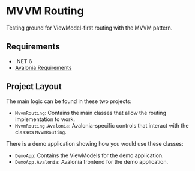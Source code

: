 # MVVM Routing

Testing ground for ViewModel-first routing with the MVVM pattern. 

## Requirements

- .NET 6
- [Avalonia Requirements](https://docs.avaloniaui.net/https://docs.avaloniaui.net/)

## Project Layout

The main logic can be found in these two projects:

- `MvvmRouting`: Contains the main classes that allow the routing implementation to work.
- `MvvmRouting.Avalonia`: Avalonia-specific controls that interact with the classes `MvvmRouting`.

There is a demo application showing how you would use these classes:

- `DemoApp`: Contains the ViewModels for the demo application.
- `DemoApp.Avalonia`: Avalonia frontend for the demo application.
